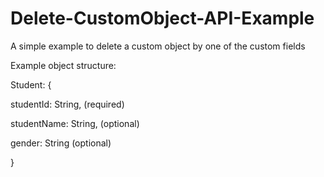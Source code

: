 # Delete-CustomObject-API-Example
A simple example to delete a custom object by one of the custom fields

Example object structure:

Student: {

  studentId: String, (required)
  
  studentName: String, (optional)
  
  gender: String (optional)
  
}
